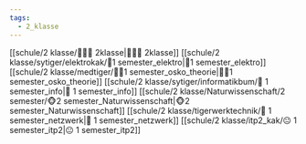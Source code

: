```yaml
---
tags:
  - 2_klasse
---
```


[[schule/2 klasse/🙋🏿‍♂️ 2klasse|🙋🏿‍♂️ 2klasse]]
[[schule/2 klasse/sytiger/elektrokak/🐅1 semester_elektro|🐅1 semester_elektro]]
[[schule/2 klasse/medtiger/🐻‍❄️1 semester_osko_theorie|🐻‍❄️1 semester_osko_theorie]]
[[schule/2 klasse/sytiger/informatikbum/🐯 1 semester_info|🐯 1 semester_info]]
[[schule/2 klasse/Naturwissenschaft/2 semester/🐵2 semester_Naturwissenschaft|🐵2 semester_Naturwissenschaft]]
[[schule/2 klasse/tigerwerktechnik/🐲 1 semester_netzwerk|🐲 1 semester_netzwerk]]
[[schule/2 klasse/itp2_kak/😐 1 semester_itp2|😐 1 semester_itp2]]



